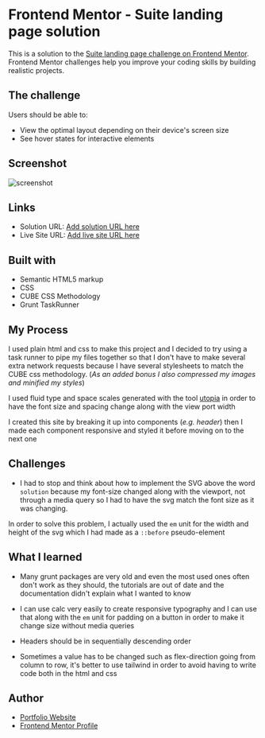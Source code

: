 # Frontend Mentor - Suite landing page solution

This is a solution to the [Suite landing page challenge on Frontend Mentor](https://www.frontendmentor.io/challenges/suite-landing-page-tj_eaU-Ra). Frontend Mentor challenges help you improve your coding skills by building realistic projects.

## The challenge

Users should be able to:

- View the optimal layout depending on their device's screen size
- See hover states for interactive elements

## Screenshot

![screenshot](./develop/assets/images/suite-screenshot.png)

## Links

- Solution URL: [Add solution URL here](https://github.com/Frontend-Mentor-Projects-Daniel/suite-landing-page)
- Live Site URL: [Add live site URL here](https://comforting-sopapillas-ee3e45.netlify.app)

## Built with

- Semantic HTML5 markup
- CSS
- CUBE CSS Methodology
- Grunt TaskRunner

## My Process

I used plain html and css to make this project and I decided to try using a task runner to pipe my files together so that I don't have to make several extra network requests because I have several stylesheets to match the CUBE css methodology. (_As an added bonus I also compressed my images and minified my styles_)

I used fluid type and space scales generated with the tool [utopia](https://utopia.fyi/) in order to have the font size and spacing change along with the view port width

I created this site by breaking it up into components (_e.g. header_) then I made each component responsive and styled it before moving on to the next one

## Challenges

- I had to stop and think about how to implement the SVG above the word `solution` because my font-size changed along with the viewport, not through a media query so I had to have the svg match the font size as it was changing.

In order to solve this problem, I actually used the `em` unit for the width and height of the svg which I had made as a `::before` pseudo-element

## What I learned

- Many grunt packages are very old and even the most used ones often don't work as they should, the tutorials are out of date and the documentation didn't explain what I wanted to know

- I can use calc very easily to create responsive typography and I can use that along with the `em` unit for padding on a button in order to make it change size without media queries

- Headers should be in sequentially descending order

- Sometimes a value has to be changed such as flex-direction going from column to row, it's better to use tailwind in order to avoid having to write code both in the html and css

## Author

- [Portfolio Website](https://daniel-arzani-portfolio.netlify.app/)
- [Frontend Mentor Profile](https://www.frontendmentor.io/profile/DanielArzani)
